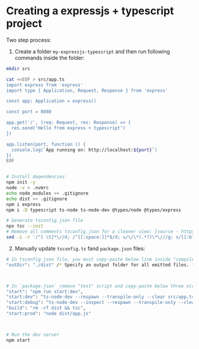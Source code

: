# Creating a expressjs + typescript project

Two step process:

1. Create a folder `my-expressjs-typescript` and then run following commands inside the folder:

```bash
mkdir src

cat <<EOF > src/app.ts
import express from 'express'
import type { Application, Request, Response } from 'express'

const app: Application = express()

const port = 8080

app.get('/', (req: Request, res: Response) => {
  res.send('Hello from express + typescript')
})

app.listen(port, function () {
  console.log(`App running on: http://localhost:${port}`)
})
EOF


# Install dependencies:
npm init -y
node -v > .nvmrc
echo node_modules >> .gitignore
echo dist >> .gitignore
npm i express
npm i -D typescript ts-node ts-node-dev @types/node @types/express

# Generate tsconfig.json file
npx tsc --init
# Remove all comments tsconfig.json for a cleaner view: [source - https://stackoverflow.com/a/74414298/10012446 ]
sed -i -r '/^[ \t]*\//d; /^[[:space:]]*$/d; s/\/\*(.*?)\*\///g; s/[[:blank:]]+$//' tsconfig.json; rm tsconfig.json-r
```

2. Manually update `tsconfig.ts` fand `package.json` files:

```bash
# In tsconfig.json file, you must copy-paste below line inside "compilerOptions" key:
"outDir": "./dist" /* Specify an output folder for all emitted files. */,



# In `package.json` remove "test" script and copy-paste below three scripts:
"start": "npm run start:dev",
"start:dev": "ts-node-dev --respawn --transpile-only --clear src/app.ts",
"start:debug": "ts-node-dev --inspect --respawn --transpile-only --clear src/app.ts",
"build": "rm -rf dist && tsc",
"start:prod": "node dist/app.js"



# Run the dev server
npm start
```
